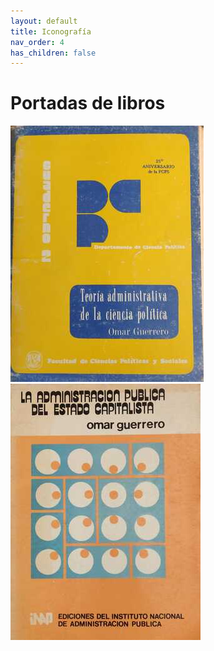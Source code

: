 ```yaml
---
layout: default
title: Iconografía
nav_order: 4
has_children: false
---
```


# Portadas de libros

![](/imagenes/portadas/thumbs/1.jpeg) ![](/imagenes/portadas/thumbs/2.jpeg)

